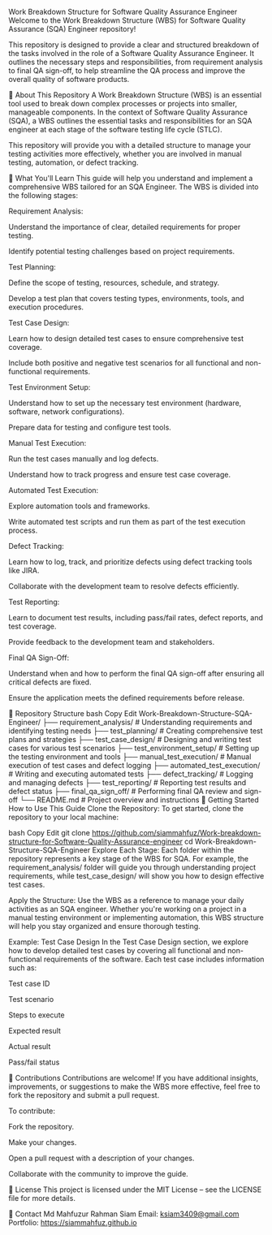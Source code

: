 Work Breakdown Structure for Software Quality Assurance Engineer
Welcome to the Work Breakdown Structure (WBS) for Software Quality Assurance (SQA) Engineer repository!

This repository is designed to provide a clear and structured breakdown of the tasks involved in the role of a Software Quality Assurance Engineer. It outlines the necessary steps and responsibilities, from requirement analysis to final QA sign-off, to help streamline the QA process and improve the overall quality of software products.

📌 About This Repository
A Work Breakdown Structure (WBS) is an essential tool used to break down complex processes or projects into smaller, manageable components. In the context of Software Quality Assurance (SQA), a WBS outlines the essential tasks and responsibilities for an SQA engineer at each stage of the software testing life cycle (STLC).

This repository will provide you with a detailed structure to manage your testing activities more effectively, whether you are involved in manual testing, automation, or defect tracking.

🧠 What You'll Learn
This guide will help you understand and implement a comprehensive WBS tailored for an SQA Engineer. The WBS is divided into the following stages:

Requirement Analysis:

Understand the importance of clear, detailed requirements for proper testing.

Identify potential testing challenges based on project requirements.

Test Planning:

Define the scope of testing, resources, schedule, and strategy.

Develop a test plan that covers testing types, environments, tools, and execution procedures.

Test Case Design:

Learn how to design detailed test cases to ensure comprehensive test coverage.

Include both positive and negative test scenarios for all functional and non-functional requirements.

Test Environment Setup:

Understand how to set up the necessary test environment (hardware, software, network configurations).

Prepare data for testing and configure test tools.

Manual Test Execution:

Run the test cases manually and log defects.

Understand how to track progress and ensure test case coverage.

Automated Test Execution:

Explore automation tools and frameworks.

Write automated test scripts and run them as part of the test execution process.

Defect Tracking:

Learn how to log, track, and prioritize defects using defect tracking tools like JIRA.

Collaborate with the development team to resolve defects efficiently.

Test Reporting:

Learn to document test results, including pass/fail rates, defect reports, and test coverage.

Provide feedback to the development team and stakeholders.

Final QA Sign-Off:

Understand when and how to perform the final QA sign-off after ensuring all critical defects are fixed.

Ensure the application meets the defined requirements before release.

📂 Repository Structure
bash
Copy
Edit
Work-Breakdown-Structure-SQA-Engineer/
├── requirement_analysis/          # Understanding requirements and identifying testing needs
├── test_planning/                 # Creating comprehensive test plans and strategies
├── test_case_design/              # Designing and writing test cases for various test scenarios
├── test_environment_setup/        # Setting up the testing environment and tools
├── manual_test_execution/         # Manual execution of test cases and defect logging
├── automated_test_execution/     # Writing and executing automated tests
├── defect_tracking/               # Logging and managing defects
├── test_reporting/                # Reporting test results and defect status
├── final_qa_sign_off/             # Performing final QA review and sign-off
└── README.md                      # Project overview and instructions
🚀 Getting Started
How to Use This Guide
Clone the Repository:
To get started, clone the repository to your local machine:

bash
Copy
Edit
git clone  https://github.com/siammahfuz/Work-breakdown-structure-for-Software-Quality-Assurance-engineer 
cd Work-Breakdown-Structure-SQA-Engineer
Explore Each Stage:
Each folder within the repository represents a key stage of the WBS for SQA. For example, the requirement_analysis/ folder will guide you through understanding project requirements, while test_case_design/ will show you how to design effective test cases.

Apply the Structure:
Use the WBS as a reference to manage your daily activities as an SQA engineer. Whether you're working on a project in a manual testing environment or implementing automation, this WBS structure will help you stay organized and ensure thorough testing.

Example: Test Case Design
In the Test Case Design section, we explore how to develop detailed test cases by covering all functional and non-functional requirements of the software. Each test case includes information such as:

Test case ID

Test scenario

Steps to execute

Expected result

Actual result

Pass/fail status

🙌 Contributions
Contributions are welcome! If you have additional insights, improvements, or suggestions to make the WBS more effective, feel free to fork the repository and submit a pull request.

To contribute:

Fork the repository.

Make your changes.

Open a pull request with a description of your changes.

Collaborate with the community to improve the guide.

📄 License
This project is licensed under the MIT License – see the LICENSE file for more details.

💬 Contact
Md Mahfuzur Rahman Siam
Email: ksiam3409@gmail.com
Portfolio: https://siammahfuz.github.io
